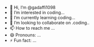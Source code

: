 - 👋 Hi, I’m @gadaffi1098
- 👀 I’m interested in coding...
- 🌱 I’m currently learning coding...
- 💞️ I’m looking to collaborate on .coding..
- 📫 How to reach me ...
- 😄 Pronouns: ...
- ⚡ Fun fact: ...

<!---
gadaffi1098/gadaffi1098 is a ✨ special ✨ repository because its `README.md` (this file) appears on your GitHub profile.
You can click the Preview link to take a look at your changes.
--->
